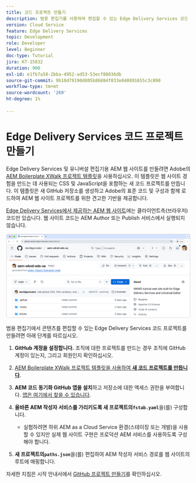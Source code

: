 ```yaml
---
title: 코드 프로젝트 만들기
description: 범용 편집기를 사용하여 편집할 수 있는 Edge Delivery Services 코드 프로젝트를 만듭니다.
version: Cloud Service
feature: Edge Delivery Services
topic: Development
role: Developer
level: Beginner
doc-type: Tutorial
jira: KT-15832
duration: 900
exl-id: e1fb7a58-2bba-4952-ad53-53ecf80836db
source-git-commit: 9b10d79190d805b86884f033e040891655c3c890
workflow-type: tm+mt
source-wordcount: '269'
ht-degree: 1%

---
```


# Edge Delivery Services 코드 프로젝트 만들기

Edge Delivery Services 및 유니버설 편집기용 AEM 웹 사이트를 만들려면 Adobe의 [AEM Boilerplate XWalk 프로젝트 템플릿](https://github.com/adobe-rnd/aem-boilerplate-xwalk)을 사용하십시오. 이 템플릿은 웹 사이트 경험을 만드는 데 사용되는 CSS 및 JavaScript을 포함하는 새 코드 프로젝트를 만듭니다. 이 템플릿은 새 GitHub 저장소를 생성하고 Adobe의 표준 코드 및 구성과 함께 로드하여 AEM 웹 사이트 프로젝트를 위한 견고한 기반을 제공합니다.

[Edge Delivery Services에서 제공하는 AEM 웹 사이트](https://experienceleague.adobe.com/en/docs/experience-manager-learn/sites/edge-delivery-services/overview)에는 클라이언트측(브라우저) 코드만 있습니다. 웹 사이트 코드는 AEM Author 또는 Publish 서비스에서 실행되지 않습니다.

![새 Edge Delivery Services 프로젝트](./assets/1-new-project/new-project.png)

범용 편집기에서 콘텐츠를 편집할 수 있는 Edge Delivery Services 코드 프로젝트를 만들려면 아래 단계를 따르십시오.

1. **GitHub 계정을 설정합니다.** 조직에 대한 프로젝트를 만드는 경우 조직에 GitHub 계정이 있는지, 그리고 회원인지 확인하십시오.
2. [AEM Boilerplate XWalk 프로젝트 템플릿을 사용하여 **새 코드 프로젝트를 만듭니다**](https://github.com/adobe-rnd/aem-boilerplate-xwalk).
3. **AEM 코드 동기화 GitHub 앱을 설치**&#x200B;하고 저장소에 대한 액세스 권한을 부여합니다. [앱은 여기에서 찾을 수 있습니다](https://github.com/apps/aem-code-sync).
4. **올바른 AEM 작성자 서비스를 가리키도록 새 프로젝트의`fstab.yaml`**&#x200B;을(를) 구성합니다.

   * 실험하려면 하위 AEM as a Cloud Service 환경(스테이징 또는 개발)을 사용할 수 있지만 실제 웹 사이트 구현은 프로덕션 AEM 서비스를 사용하도록 구성해야 합니다.

5. **새 프로젝트의`paths.json`**&#x200B;을(를) 편집하여 AEM 작성자 서비스 경로를 웹 사이트의 루트에 매핑합니다.

자세한 지침은 시작 안내서에서 [GitHub 프로젝트 만들기](https://experienceleague.adobe.com/en/docs/experience-manager-cloud-service/content/edge-delivery/wysiwyg-authoring/edge-dev-getting-started#create-github-project)를 확인하십시오.
